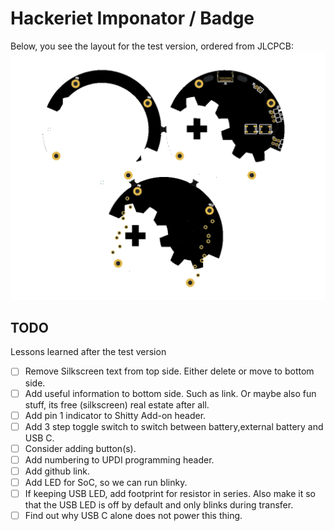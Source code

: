 # Hackeriet Imponator / Badge
Below, you see the layout for the test version, ordered from JLCPCB:
![PCB Layout 3D model](images/model_jlcpcb.png)


## TODO
Lessons learned after the test version
- [ ] Remove Silkscreen text from top side. Either delete or move to bottom side.
- [ ] Add useful information to bottom side. Such as link. Or maybe also fun stuff, its free (silkscreen) real estate after all.
- [ ] Add pin 1 indicator to Shitty Add-on header.
- [ ] Add 3 step toggle switch to switch between battery,external battery and USB C.
- [ ] Consider adding button(s).
- [ ] Add numbering to UPDI programming header.
- [ ] Add github link.
- [ ] Add LED for SoC, so we can run blinky.
- [ ] If keeping USB LED, add footprint for resistor in series. Also make it so that the USB LED is off by default and only blinks during transfer.
- [ ] Find out why USB C alone does not power this thing.
